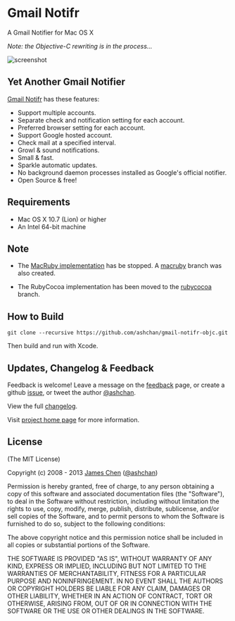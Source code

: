 # Gmail Notifr #

A Gmail Notifier for Mac OS X

_Note: the Objective-C rewriting is in the process…_

![screenshot](http://ashchan.github.com/gmail-notifr/gmail-notifr-screen.png)

## Yet Another Gmail Notifier ##

[Gmail Notifr](http://ashchan.com/projects/gmail-notifr) has these features:

* Support multiple accounts.
* Separate check and notification setting for each account.
* Preferred browser setting for each account.
* Support Google hosted account.
* Check mail at a specified interval.
* Growl &amp; sound notifications.
* Small &amp; fast.
* Sparkle automatic updates.
* No background daemon processes installed as Google's official notifier.
* Open Source &amp; free!


## Requirements ##

* Mac OS X 10.7 (Lion) or higher
* An Intel 64-bit machine

## Note ##

* The [MacRuby implementation](https://github.com/ashchan/gmail-notifr) has be stopped. A [macruby](https://github.com/ashchan/gmail-notifr-objc/tree/macruby) branch was also created.

* The RubyCocoa implementation has been moved to the [rubycocoa](https://github.com/ashchan/gmail-notifr-objc/tree/rubycocoa) branch.


## How to Build ##

    git clone --recursive https://github.com/ashchan/gmail-notifr-objc.git

Then build and run with Xcode.

## Updates, Changelog &amp; Feedback ##

Feedback is welcome! Leave a message on the [feedback](http://blog.ashchan.com/archive/2008/10/29/gmail-notifr-changelog/) page, or create a github [issue](https://github.com/ashchan/gmail-notifr-objc/issues), or tweet the author [@ashchan](https://twitter.com/ashchan).

View the full [changelog](http://assets.ashchan.com/gmailnotifr/release_notes.html).

Visit [project home page](http://ashchan.com/projects/gmail-notifr) for more information.


## License ##

(The MIT License)

Copyright (c) 2008 - 2013 [James Chen](http://ashchan.com/) ([@ashchan](https://twitter.com/ashchan))

Permission is hereby granted, free of charge, to any person obtaining
a copy of this software and associated documentation files (the
"Software"), to deal in the Software without restriction, including
without limitation the rights to use, copy, modify, merge, publish,
distribute, sublicense, and/or sell copies of the Software, and to
permit persons to whom the Software is furnished to do so, subject to
the following conditions:

The above copyright notice and this permission notice shall be
included in all copies or substantial portions of the Software.

THE SOFTWARE IS PROVIDED "AS IS", WITHOUT WARRANTY OF ANY KIND,
EXPRESS OR IMPLIED, INCLUDING BUT NOT LIMITED TO THE WARRANTIES OF
MERCHANTABILITY, FITNESS FOR A PARTICULAR PURPOSE AND
NONINFRINGEMENT. IN NO EVENT SHALL THE AUTHORS OR COPYRIGHT HOLDERS BE
LIABLE FOR ANY CLAIM, DAMAGES OR OTHER LIABILITY, WHETHER IN AN ACTION
OF CONTRACT, TORT OR OTHERWISE, ARISING FROM, OUT OF OR IN CONNECTION
WITH THE SOFTWARE OR THE USE OR OTHER DEALINGS IN THE SOFTWARE.
